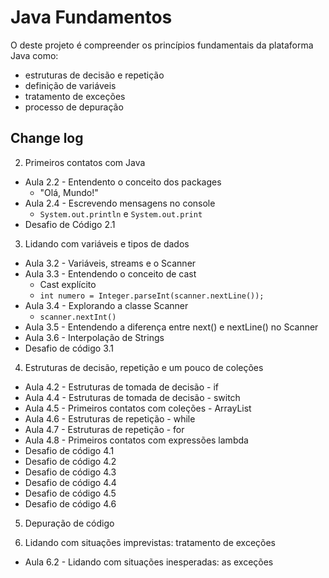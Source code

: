 
# Java Fundamentos

O deste projeto é compreender os princípios fundamentais da plataforma Java como:
- estruturas de decisão e repetição
- definição de variáveis 
- tratamento de exceções
- processo de depuração



## Change log

2. Primeiros contatos com Java
  - Aula 2.2 - Entendento o conceito dos packages
    - "Olá, Mundo!"
  - Aula 2.4 - Escrevendo mensagens no console
    - ```System.out.println``` e ```System.out.print```
  - Desafio de Código 2.1

3. Lidando com variáveis e tipos de dados
  - Aula 3.2 - Variáveis, streams e o Scanner
  - Aula 3.3 - Entendendo o conceito de cast
    - Cast explícito
    - ```int numero = Integer.parseInt(scanner.nextLine());```
  - Aula 3.4 - Explorando a classe Scanner
    - ```scanner.nextInt()```
  - Aula 3.5 - Entendendo a diferença entre next() e nextLine() no Scanner
  - Aula 3.6 - Interpolação de Strings
  - Desafio de código 3.1

4. Estruturas de decisão, repetição e um pouco de coleções
  - Aula 4.2 - Estruturas de tomada de decisão - if
  - Aula 4.4 - Estruturas de tomada de decisão - switch
  - Aula 4.5 - Primeiros contatos com coleções - ArrayList
  - Aula 4.6 - Estruturas de repetição - while
  - Aula 4.7 - Estruturas de repetição - for
  - Aula 4.8 - Primeiros contatos com expressões lambda
  - Desafio de código 4.1
  - Desafio de código 4.2
  - Desafio de código 4.3
  - Desafio de código 4.4
  - Desafio de código 4.5
  - Desafio de código 4.6

5. Depuração de código

6. Lidando com situações imprevistas: tratamento de exceções
  - Aula 6.2 - Lidando com situações inesperadas: as exceções